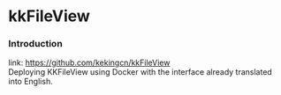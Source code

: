 
# kkFileView 
### Introduction
link: https://github.com/kekingcn/kkFileView
<br />
Deploying KKFileView using Docker with the interface already translated into English.
